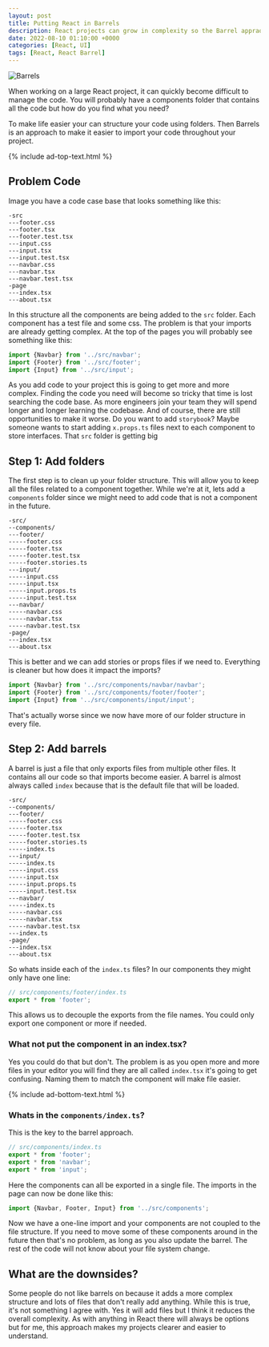 ```yaml
---
layout: post
title: Putting React in Barrels
description: React projects can grow in complexity so the Barrel appraoch can help to keep the code clean and simple
date: 2022-08-10 01:10:00 +0000
categories: [React, UI]
tags: [React, React Barrel]
---
```


![Barrels](/assets/img/react-barrels/barrels.jpg)

When working on a large React project, it can quickly become difficult to manage the code. You will probably have a components folder that contains all the code but how do you find what you need?

To make life easier your can structure your code using folders. Then Barrels is an approach to make it easier to import your code throughout your project.

{% include ad-top-text.html %}

## Problem Code

Image you have a code case base that looks something like this:

```
-src
---footer.css
---footer.tsx
---footer.test.tsx
---input.css
---input.tsx
---input.test.tsx
---navbar.css
---navbar.tsx
---navbar.test.tsx
-page
---index.tsx
---about.tsx
```

In this structure all the components are being added to the `src` folder. Each component has a test file and some css. The problem is that your imports are already getting complex. At the top of the pages you will probably see something like this:

```typescript
import {Navbar} from '../src/navbar';
import {Footer} from '../src/footer';
import {Input} from '../src/input';
```

As you add code to your project this is going to get more and more complex. Finding the code you need will become so tricky that time is lost searching the code base. As more engineers join your team they will spend longer and longer learning the codebase. And of course, there are still opportunities to make it worse. Do you want to add `storybook`? Maybe someone wants to start adding `x.props.ts` files next to each component to store interfaces. That `src` folder is getting big

## Step 1: Add folders

The first step is to clean up your folder structure. This will allow you to keep all the files related to a component together. While we're at it, lets add a `components` folder since we might need to add code that is not a component in the future.


```
-src/
--components/
---footer/
-----footer.css
-----footer.tsx
-----footer.test.tsx
-----footer.stories.ts
---input/
-----input.css
-----input.tsx
-----input.props.ts
-----input.test.tsx
---navbar/
-----navbar.css
-----navbar.tsx
-----navbar.test.tsx
-page/
---index.tsx
---about.tsx
```

This is better and we can add stories or props files if we need to. Everything is cleaner but how does it impact the imports?


```typescript
import {Navbar} from '../src/components/navbar/navbar';
import {Footer} from '../src/components/footer/footer';
import {Input} from '../src/components/input/input';
```

That's actually worse since we now have more of our folder structure in every file.

## Step 2: Add barrels

A barrel is just a file that only exports files from multiple other files. It contains all our code so that imports become easier. A barrel is almost always called `index` because that is the default file that will be loaded. 

```
-src/
--components/
---footer/
-----footer.css
-----footer.tsx
-----footer.test.tsx
-----footer.stories.ts
-----index.ts
---input/
-----index.ts
-----input.css
-----input.tsx
-----input.props.ts
-----input.test.tsx
---navbar/
-----index.ts
-----navbar.css
-----navbar.tsx
-----navbar.test.tsx
---index.ts
-page/
---index.tsx
---about.tsx
```

So whats inside each of the `index.ts` files? In our components they might only have one line:

```typescript
// src/components/footer/index.ts
export * from 'footer';
```

This allows us to decouple the exports from the file names. You could only export one component or more if needed.

### What not put the component in an index.tsx?

Yes you could do that but don't. The problem is as you open more and more files in your editor you will find they are all called `index.tsx` it's going to get confusing. Naming them to match the component will make file easier.

{% include ad-bottom-text.html %}

### Whats in the `components/index.ts`?

This is the key to the barrel approach.

```typescript
// src/components/index.ts
export * from 'footer';
export * from 'navbar';
export * from 'input';
```

Here the components can all be exported in a single file. The imports in the page can now be done like this:

```typescript
import {Navbar, Footer, Input} from '../src/components';
```

Now we have a one-line import and your components are not coupled to the file structure. If you need to move some of these components around in the future then that's no problem, as long as you also update the barrel. The rest of the code will not know about your file system change.

## What are the downsides?

Some people do not like barrels on because it adds a more complex structure and lots of files that don't really add anything. While this is true, it's not something I agree with. Yes it will add files but I think it reduces the overall complexity. As with anything in React there will always be options but for me, this approach makes my projects clearer and easier to understand.


























